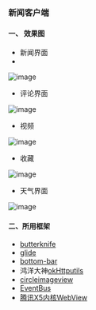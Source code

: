 ### 新闻客户端
#### 一、 效果图
- 新闻界面
- 
![image](https://github.com/naughty-pig/News/blob/master/gif/newsShootcut1.gif)
- 评论界面

![image](https://github.com/naughty-pig/News/blob/master/gif/newsShootcut2.gif)

- 视频

![image](https://github.com/naughty-pig/News/blob/master/gif/newsShootcut3.gif)

- 收藏

![image](https://github.com/naughty-pig/News/blob/master/gif/newsShootcut4.gif)

- 天气界面

![image](https://github.com/naughty-pig/News/blob/master/gif/weather.gif)

#### 二、所用框架
- [butterknife](https://github.com/JakeWharton/butterknife/)
- [glide](https://mrfu.me/2016/02/27/Glide_Placeholders_&_Fade_Animations/)
- [bottom-bar](https://github.com/roughike/BottomBar)
- 鸿洋大神[okHttputils](https://github.com/hongyangAndroid/okhttputils)
- [circleimageview](https://github.com/hdodenhof/CircleImageView)
- [EventBus](https://github.com/greenrobot/EventBus/)
- [腾讯X5内核WebView](https://x5.tencent.com/tbs/)

